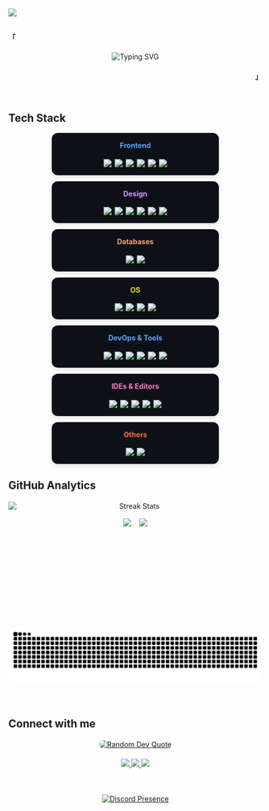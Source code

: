 <div align="left">
<img src="https://komarev.com/ghpvc/?username=eviluci&&style=flat" align="center" />
</div>
<br>

<p align="left"><strong><samp>「</samp></strong></p>

<!-- Typing Animation Quote -->
<div align="center" style="margin: 20px 0;">
  <picture>
    <source srcset="https://readme-typing-svg.herokuapp.com?lines=Turning%20coffee%20into%20code;Mastering%20Frontend;Building%20web%20apps%20from%20scratch;Open%20to%20collaboration&color=36BCF7&background=00000000&center=true&width=500&height=45&pause=1000" media="(prefers-color-scheme: light)" />
    <img src="https://readme-typing-svg.herokuapp.com?lines=Turning%20coffee%20into%20code;Mastering%20Frontend;Building%20web%20apps%20from%20scratch;Open%20to%20collaboration&color=36BCF7&background=00000000&center=true&width=500&height=45&pause=1000" alt="Typing SVG" />
  </picture>
</div>

<p align="right"><strong><samp>」</samp></strong></p>

<br>

## Tech Stack

<div align="center" style="display: flex; flex-wrap: wrap; gap: 12px; justify-content: center; margin: 16px 0;">
  <!-- Frontend -->
  <div style="background: #0D1117; border-radius: 12px; padding: 16px; width: 300px; box-shadow: 0 4px 8px rgba(0,0,0,0.1);">
    <h4 style="margin-top: 0; color: #58A6FF;">Frontend</h4>
    <div style="display: flex; flex-wrap: wrap; gap: 6px; justify-content: center;">
      <img src="https://img.shields.io/badge/HTML5-E34F26?style=flat&logo=html5&logoColor=white" />
      <img src="https://img.shields.io/badge/CSS3-1572B6?style=flat&logo=css3&logoColor=white" />
      <img src="https://img.shields.io/badge/JavaScript-F7DF1E?style=flat&logo=javascript&logoColor=black" />
      <img src="https://img.shields.io/badge/React-61DAFB?style=flat&logo=react&logoColor=black" />
      <img src="https://img.shields.io/badge/typescript-%23007ACC?style=flat&logo=typescript&logoColor=white" />
      <img src="https://img.shields.io/badge/tailwindcss-%2338B2AC?style=flat&logo=tailwind-css&logoColor=white" />
    </div>
  </div>

  <!-- Design -->
  <div style="background: #0D1117; border-radius: 12px; padding: 16px; width: 300px; box-shadow: 0 4px 8px rgba(0,0,0,0.1);">
    <h4 style="margin-top: 0; color: #D299FF;">Design</h4>
    <div style="display: flex; flex-wrap: wrap; gap: 6px; justify-content: center;">
      <img src="https://img.shields.io/badge/WordPress-%23117AC9?style=flat&logo=WordPress&logoColor=white" />
      <img src="https://img.shields.io/badge/gutenberg-%23077CB2?style=flat&logo=gutenberg&logoColor=white" />
      <img src="https://img.shields.io/badge/Figma-F24E1E?style=flat&logo=figma&logoColor=white" />
      <img src="https://img.shields.io/badge/Canva-%2300C4CC?style=flat&logo=Canva&logoColor=white" />
      <img src="https://img.shields.io/badge/Framer-black?style=flat&logo=framer&logoColor=blue" />
      <img src="https://img.shields.io/badge/Gimp-657D8B?style=flat&logo=gimp&logoColor=FFFFFF" />
    </div>
  </div>

  <!-- Backend -->
  <!-- <div style="background: #0D1117; border-radius: 12px; padding: 16px; width: 300px; box-shadow: 0 4px 8px rgba(0,0,0,0.1);">
    <h4 style="margin-top: 0; color: #9ECBFF;">Backend</h4>
    <div style="display: flex; flex-wrap: wrap; gap: 6px; justify-content: center;">
      <img src="https://img.shields.io/badge/Python-3776AB?style=flat&logo=python&logoColor=white" />
      <img src="https://img.shields.io/badge/Firebase-FFCA28?style=flat&logo=firebase&logoColor=black" />
      <img src="https://img.shields.io/badge/php-%23777BB4?style=flat&logo=php&logoColor=white" />
      <img src="https://img.shields.io/badge/laravel-%23FF2D20?style=flat&logo=laravel&logoColor=white" />
      <img src="https://img.shields.io/badge/rust-%23000000?style=flat&logo=rust&logoColor=white" />
    </div>
  </div> -->

  <!-- Databases -->
  <div style="background: #0D1117; border-radius: 12px; padding: 16px; width: 300px; box-shadow: 0 4px 8px rgba(0,0,0,0.1);">
    <h4 style="margin-top: 0; color: #FFA07A;">Databases</h4>
    <div style="display: flex; flex-wrap: wrap; gap: 6px; justify-content: center;">
      <img src="https://img.shields.io/badge/MySQL-4479A1?style=flat&logo=mysql&logoColor=white" />
      <img src="https://img.shields.io/badge/MariaDB-003545?style=flat&logo=mariadb&logoColor=white" />
    </div>
  </div>

  <!-- OS -->
  <div style="background: #0D1117; border-radius: 12px; padding: 16px; width: 300px; box-shadow: 0 4px 8px rgba(0,0,0,0.1);">
    <h4 style="margin-top: 0; color: #F7DF1E;">OS</h4>
    <div style="display: flex; flex-wrap: wrap; gap: 6px; justify-content: center;">
      <img src="https://img.shields.io/badge/Linux-FCC624?style=flat&logo=linux&logoColor=black" />
      <img src="https://img.shields.io/badge/Arch%20Linux-1793D1?style=flat&logo=arch-linux&logoColor=fff" />
      <img src="https://img.shields.io/badge/Debian-D70A53?style=flat&logo=debian&logoColor=white" />
      <img src="https://img.shields.io/badge/Windows-0078D6?style=flat&logo=windows&logoColor=white" />
    </div>
  </div>

  <!-- DevOps & Tools -->
  <div style="background: #0D1117; border-radius: 12px; padding: 16px; width: 300px; box-shadow: 0 4px 8px rgba(0,0,0,0.1);">
    <h4 style="margin-top: 0; color: #58A6FF;">DevOps & Tools</h4>
    <div style="display: flex; flex-wrap: wrap; gap: 6px; justify-content: center;">
      <img src="https://img.shields.io/badge/Git-F05032?style=flat&logo=git&logoColor=white" />
      <img src="https://img.shields.io/badge/GitHub-181717?style=flat&logo=github&logoColor=white" />
      <img src="https://img.shields.io/badge/Docker-2496ED?style=flat&logo=docker&logoColor=white" />
      <img src="https://img.shields.io/badge/Bash-4EAA25?style=flat&logo=gnu-bash&logoColor=white" />
      <img src="https://img.shields.io/badge/Apache-%23D42029?style=flat&logo=apache&logoColor=white" />
      <img src="https://img.shields.io/badge/nginx-%23009639?style=flat&logo=nginx&logoColor=white" />
    </div>
  </div>

  <!-- IDEs/Editors -->
  <div style="background: #0D1117; border-radius: 12px; padding: 16px; width: 300px; box-shadow: 0 4px 8px rgba(0,0,0,0.1);">
    <h4 style="margin-top: 0; color: #FF7ACC;">IDEs & Editors</h4>
    <div style="display: flex; flex-wrap: wrap; gap: 6px; justify-content: center;">
      <img src="https://img.shields.io/badge/Visual%20Studio%20Code-0078d7?style=flat&logo=visual-studio-code&logoColor=white" />
      <img src="https://img.shields.io/badge/NeoVim-%2357A143?style=flat&logo=neovim&logoColor=white" />
      <img src="https://img.shields.io/badge/Zed-%23084CCF?style=flat&logo=zedindustries&logoColor=white" />
      <img src="https://img.shields.io/badge/Obsidian-%23483699?style=flat&logo=obsidian&logoColor=white" />
      <img src="https://img.shields.io/badge/Helix-%2328153e?style=flat&logo=helix&logoColor=white" />
    </div>
  </div>

  <!-- Others -->
  <div style="background: #0D1117; border-radius: 12px; padding: 16px; width: 300px; box-shadow: 0 4px 8px rgba(0,0,0,0.1);">
    <h4 style="margin-top: 0; color: #FF6C37;">Others</h4>
    <div style="display: flex; flex-wrap: wrap; gap: 6px; justify-content: center;">
      <img src="https://img.shields.io/badge/Postman-FF6C37?style=flat&logo=postman&logoColor=white" />
      <img src="https://img.shields.io/badge/jira-%230A0FFF?style=flat&logo=jira&logoColor=white" />
    </div>
  </div>
</div>

## GitHub Analytics

<div align="center" style="display: flex; flex-direction: column; gap: 16px; margin: 20px 0;">
  <img src="https://github-readme-streak-stats.herokuapp.com/?user=EviLuci&theme=tokyonight&hide_border=false&border_radius=5&card_width=800&date_format=M%20j%5B%2C%20Y%5D" alt="Streak Stats" />

  <div style="display: flex; flex-wrap: wrap; justify-content: center; gap: 16px;">
    <img src="https://github-readme-stats.vercel.app/api?username=EviLuci&show_icons=true&theme=tokyonight&include_all_commits=true&count_private=true" height="180" />
    <img src="https://github-readme-stats.vercel.app/api/top-langs/?username=EviLuci&layout=compact&theme=tokyonight" height="180" />
  </div>

  <!-- Contribution Snake -->
  <picture style="margin-top: 20px;">
    <source media="(prefers-color-scheme: dark)" srcset="https://github.com/EviLuci/EviLuci/blob/output/github-contribution-grid-snake-dark.svg" />
    <source media="(prefers-color-scheme: light)" srcset="https://github.com/EviLuci/EviLuci/blob/output/github-contribution-grid-snake.svg" />
    <img alt="GitHub Contribution Snake" src="https://github.com/EviLuci/EviLuci/blob/output/github-contribution-grid-snake-dark.svg" width="100%" style="border-radius: 10px;" />
  </picture>
</div>
<br>

## Connect with me

<div align="center" style="margin: 20px 0;">
  <a href="https://github.com/piyushsuthar/github-readme-quotes">
    <img src="https://quotes-github-readme.vercel.app/api?type=horizontal&theme=dark" alt="Random Dev Quote" style="border-radius: 10px;" />
  </a>
</div>

<div align="center" style="margin: 20px 0;">
  <a href="https://linkedin.com/in/sujan-koju-6a7246193" target="_blank">
    <img src="https://img.shields.io/badge/linkedin-%231E77B5.svg?style=for-the-badge&logo=linkedin&logoColor=white" />
  </a>
  <!-- <a href="https://www.facebook.com/EviLuci.SK" target="_blank">
    <img src="https://img.shields.io/badge/facebook-%232E87FB.svg?style=for-the-badge&logo=facebook&logoColor=white" />
  </a>
  <a href="https://instagram.com/eviluci.sk" target="_blank">
    <img src="https://img.shields.io/badge/instagram-%23000000.svg?style=for-the-badge&logo=instagram&logoColor=white" /> -->
  </a>
  <a href="https://www.reddit.com/user/SujanKoju/" target="_blank">
    <img src="https://img.shields.io/badge/reddit-%23FF4500.svg?style=for-the-badge&logo=reddit&logoColor=white" />
  </a>
  <a href="mailto:sujan.koju111@gmail.com" target="_blank">
    <img src="https://img.shields.io/badge/gmail-%23EA4335.svg?style=for-the-badge&logo=gmail&logoColor=white" />
  </a>
</div>

<br>

<div align="center" style="margin: 15px 0;">
  <a href="https://discord.com/users/1039343834968105020">
    <img src="https://lanyard.cnrad.dev/api/1039343834968105020?bg=121212&idleMessage=I%20am%20cooked.&theme=dark&showDisplayName=true" alt="Discord Presence" />
  </a>
</div>
